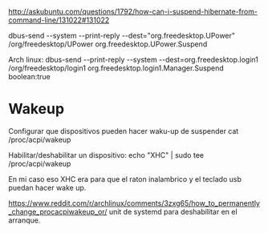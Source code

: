 http://askubuntu.com/questions/1792/how-can-i-suspend-hibernate-from-command-line/131022#131022

dbus-send --system --print-reply  --dest="org.freedesktop.UPower"  /org/freedesktop/UPower  org.freedesktop.UPower.Suspend

Arch linux:
dbus-send --print-reply --system --dest=org.freedesktop.login1 /org/freedesktop/login1 org.freedesktop.login1.Manager.Suspend boolean:true



# Wakeup
Configurar que dispositivos pueden hacer waku-up de suspender
cat /proc/acpi/wakeup

Habilitar/deshabilitar un dispositivo:
echo "XHC" | sudo tee /proc/acpi/wakeup

En mi caso eso XHC era para que el raton inalambrico y el teclado usb puedan hacer wake up.

https://www.reddit.com/r/archlinux/comments/3zxg65/how_to_permanently_change_procacpiwakeup_or/
unit de systemd para deshabilitar en el arranque.
